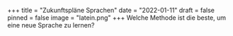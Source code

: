 +++
title = "Zukunftspläne Sprachen"
date = "2022-01-11"
draft = false
pinned = false
image = "latein.png"
+++
Welche Methode ist die beste, um eine neue Sprache zu lernen?